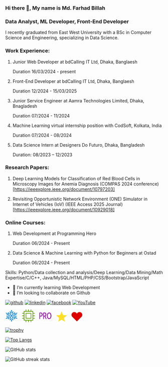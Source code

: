 ### Hi there 👋, My name is Md. Farhad Billah
### Data Analyst, ML Developer, Front-End Developer

I recently graduated from East West University with a BSc in Computer Science and Engineering, specializing in Data Science. 

### Work Experience:

1. Junior Web Developer at bdCalling IT Ltd, Dhaka, Banglaesh

   Duration 16/03/2024 - present

   
2. Front-End Developer at bdCalling IT Ltd, Dhaka, Banglaesh

   Duration 12/2024 - 15/03/2025


3. Junior Service Engineer at Aamra Technologies Limited, Dhaka, Bnagladesh

   Duration 07/2024 - 11/2024

   
4. Machine Learning virtual internship position with CodSoft, Kolkata, India

   Duration 07/2024 - 08/2024

   
5. Data Science Intern at Designers Do Futuro, Dhaka, Bangladesh

   Duration: 08/2023 – 12/2023

### Research Papers:
1. Deep Learning Models for Classification of Red Blood Cells in Microscopy Images for Anemia Diagnosis (COMPAS 2024 conference)[https://ieeexplore.ieee.org/document/10797203]

2. Revisiting Opportunistic Network Environment (ONE) Simulator in Internet of Vehicles (IoV) (IEEE Access 2025 Journal)[https://ieeexplore.ieee.org/document/10929018]



### Online Courses:
1. Web Development at Programming Hero

   Duration 06/2024 - Present


2. Data Science & Machine Learning with Python for Beginners at Ostad

   Duration 06/2024 - Present

Skills: Python/Data collection and analysis/Deep Learning/Data Mining/Math Expertise/C/C++, Java/MySQL/HTML/PHP/CSS/Bootstrap/JavaScript

- 🌱 I’m currently learning Web Development 
- 👯 I’m looking to collaborate on Github 


[<img src='https://cdn.jsdelivr.net/npm/simple-icons@3.0.1/icons/github.svg' alt='github' height='40'>](https://github.com/Farhad0111)  [<img src='https://cdn.jsdelivr.net/npm/simple-icons@3.0.1/icons/linkedin.svg' alt='linkedin' height='40'>](https://www.linkedin.com/in/https://www.linkedin.com/in/md-farhad-19234a250//)  [<img src='https://cdn.jsdelivr.net/npm/simple-icons@3.0.1/icons/facebook.svg' alt='facebook' height='40'>](https://www.facebook.com/https://www.facebook.com/farhad.billah)  [<img src='https://cdn.jsdelivr.net/npm/simple-icons@3.0.1/icons/youtube.svg' alt='YouTube' height='40'>](https://www.youtube.com/channel/https://www.youtube.com/channel/UCDWMP5_3kmwx6KC5T_NjWeg)  

<a href='https://archiveprogram.github.com/'><img src='https://raw.githubusercontent.com/acervenky/animated-github-badges/master/assets/acbadge.gif' width='40' height='40'></a> <a href='https://docs.github.com/en/developers'><img src='https://raw.githubusercontent.com/acervenky/animated-github-badges/master/assets/devbadge.gif' width='40' height='40'></a> <a href='https://github.com/pricing'><img src='https://raw.githubusercontent.com/acervenky/animated-github-badges/master/assets/pro.gif' width='40' height='40'></a> <a href='https://stars.github.com/'><img src='https://raw.githubusercontent.com/acervenky/animated-github-badges/master/assets/starbadge.gif' width='35' height='35'></a> <a href='https://docs.github.com/en/github/supporting-the-open-source-community-with-github-sponsors'><img src='https://raw.githubusercontent.com/acervenky/animated-github-badges/master/assets/sponsorbadge.gif' width='35' height='35'></a> 

[![trophy](https://github-profile-trophy.vercel.app/?username=Farhad0111)](https://github.com/ryo-ma/github-profile-trophy)

[![Top Langs](https://github-readme-stats.vercel.app/api/top-langs/?username=Farhad0111)](https://github.com/anuraghazra/github-readme-stats)

![GitHub stats](https://github-readme-stats.vercel.app/api?username=Farhad0111&show_icons=true&count_private=true)  

![GitHub streak stats](https://streak-stats.demolab.com/?user=Farhad0111)  

